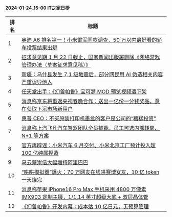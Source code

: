 #### 2024-01-24_15-00  IT之家日榜

| 排名 | 标题|
| --- | ---|
| 1 | [奥迪 A6 排名第一！小米雷军同款调查，50 万以内最好看的轿车投票结果出炉](https://www.ithome.com/0/746/842.htm) |
| 2 | [征求意见期 1 月 22 日截止，国家新闻出版署删除《网络游戏管理办法（草案征求意见稿）》](https://www.ithome.com/0/746/783.htm) |
| 3 | [新疆：乌什县发生 7.1 级地震后，部分网民用 AI 伪造相关内容严重误导他人](https://www.ithome.com/0/746/825.htm) |
| 4 | [任天堂出手：《幻兽帕鲁》宝可梦 MOD 预览视频遭下架](https://www.ithome.com/0/746/850.htm) |
| 5 | [消息称京东将重返央视春晚合作：送出一亿份一分钱奖品，意在获取下沉市场新用户](https://www.ithome.com/0/746/836.htm) |
| 6 | [惠普 CEO：不买原装打印机墨盒的客户是公司的“糟糕投资”](https://www.ithome.com/0/746/808.htm) |
| 7 | [消息称上汽飞凡汽车智驾团队全员被裁，员工可选内部转岗、N+1 等方案](https://www.ithome.com/0/746/848.htm) |
| 8 | [官方再辟谣：小米汽车 6 月交付、小米北京工厂预计投入超 100 亿纯属捏造](https://www.ithome.com/0/746/844.htm) |
| 9 | [马云蔡崇信大幅增持阿里巴巴](https://www.ithome.com/0/746/859.htm) |
| 10 | [“哄哄模拟器”爆火：70 万网友在线哄赛博女友，10 亿 token 一天烧完](https://www.ithome.com/0/746/797.htm) |
| 11 | [消息称苹果 iPhone16 Pro Max 手机采用 4800 万像素 IMX903 定制主摄，1/1.14 英寸超级大底 + 双层晶体管](https://www.ithome.com/0/746/918.htm) |
| 12 | [《幻兽帕鲁》开发内幕：成本达 10 亿日元，无预算管理](https://www.ithome.com/0/746/837.htm) |
